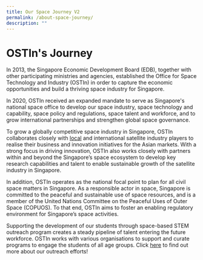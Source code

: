 ```yaml
---
title: Our Space Journey V2
permalink: /about-space-journey/
description: ""
---
```

# OSTIn's Journey

In 2013, the Singapore Economic Development Board (EDB), together with other participating ministries and agencies, established the Office for Space Technology and Industry (OSTIn) in order to capture the economic opportunities and build a thriving space industry for Singapore. 

In 2020, OSTIn received an expanded mandate to serve as Singapore's national space office to develop our space industry, space technology and capability, space policy and regulations, space talent and workforce, and to grow international partnerships and strengthen global space governance. 
 
To grow a globally competitive space industry in Singapore, OSTIn collaborates closely with [local](/singapore-space-ecosystems/highlights) and international satellite industry players to realise their business and innovation initiatives for the Asian markets. With a strong focus in driving innovation, OSTIn also works closely with partners within and beyond the Singapore’s space ecosystem to develop key research capabilities and talent to enable sustainable growth of the satellite industry in Singapore. 

In addition, OSTIn operates as the national focal point to plan for all civil space matters in Singapore. As a responsible actor in space, Singapore is committed to the peaceful and sustainable use of space resources, and is a member of the United Nations Committee on the Peaceful Uses of Outer Space (COPUOS). To that end, OSTIn aims to foster an enabling regulatory environment for Singapore’s space activities.

Supporting the development of our students through space-based STEM outreach program creates a steady pipeline of talent entering the future workforce. OSTIn works with various organisations to support and curate programs to engage the students of all age groups. Click [here](/resources/stem-outreach) to find out more about our outreach efforts!